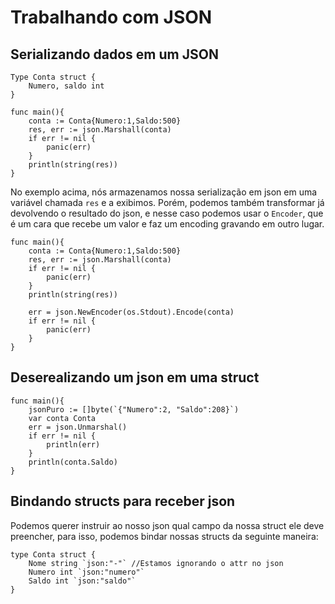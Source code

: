 # Trabalhando com JSON

## Serializando dados em um JSON
    Type Conta struct {
        Numero, saldo int
    }

    func main(){
        conta := Conta{Numero:1,Saldo:500}
        res, err := json.Marshall(conta)
        if err != nil {
            panic(err)
        }
        println(string(res))
    }

No exemplo acima, nós armazenamos nossa serialização em json em uma variável chamada `res` e a exibimos. Porém, podemos também transformar já devolvendo o resultado do json, e nesse caso podemos usar o `Encoder`, que é um cara que recebe um valor e faz um encoding gravando em outro lugar.

    func main(){
        conta := Conta{Numero:1,Saldo:500}
        res, err := json.Marshall(conta)
        if err != nil {
            panic(err)
        }
        println(string(res))

        err = json.NewEncoder(os.Stdout).Encode(conta)
        if err != nil {
            panic(err)
        }
    }

## Deserealizando um json em uma struct
    func main(){
        jsonPuro := []byte(`{"Numero":2, "Saldo":208}`)
        var conta Conta
        err = json.Unmarshal()
        if err != nil {
            println(err)
        }
        println(conta.Saldo)
    }

## Bindando structs para receber json
Podemos querer instruir ao nosso json qual campo da nossa struct ele deve preencher, para isso, podemos bindar nossas structs da seguinte maneira:

    type Conta struct {
        Nome string `json:"-"` //Estamos ignorando o attr no json
        Numero int `json:"numero"`
        Saldo int `json:"saldo"`
    }